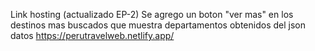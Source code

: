 
Link hosting (actualizado EP-2)
Se agrego un boton "ver mas"  en los destinos mas buscados
que muestra departamentos obtenidos del json datos
https://perutravelweb.netlify.app/

